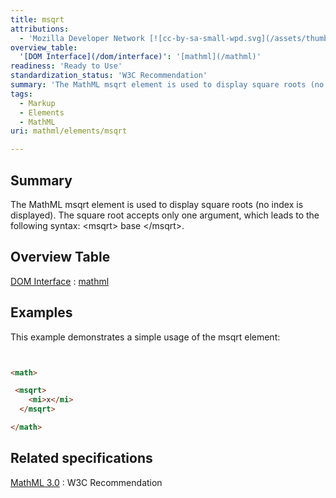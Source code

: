 ```yaml
---
title: msqrt
attributions:
  - 'Mozilla Developer Network [![cc-by-sa-small-wpd.svg](/assets/thumb/8/8c/cc-by-sa-small-wpd.svg/120px-cc-by-sa-small-wpd.svg.png)](http://creativecommons.org/licenses/by-sa/3.0/us/): [Article](https://developer.mozilla.org/en-US/docs/MathML/Element/msqrt)'
overview_table:
  '[DOM Interface](/dom/interface)': '[mathml](/mathml)'
readiness: 'Ready to Use'
standardization_status: 'W3C Recommendation'
summary: 'The MathML msqrt element is used to display square roots (no index is displayed). The square root accepts only one argument, which leads to the following syntax: &lt;msqrt&gt; base &lt;/msqrt&gt;.'
tags:
  - Markup
  - Elements
  - MathML
uri: mathml/elements/msqrt

---
```

## <span>Summary</span>

The MathML msqrt element is used to display square roots (no index is displayed). The square root accepts only one argument, which leads to the following syntax: &lt;msqrt&gt; base &lt;/msqrt&gt;.

## <span>Overview Table</span>

[DOM Interface](/dom/interface)
:   [mathml](/mathml)

## <span>Examples</span>

This example demonstrates a simple usage of the msqrt element:

``` html


<math>

 <msqrt>
    <mi>x</mi>
  </msqrt>

</math>
```

</pre>

## <span>Related specifications</span>

[MathML 3.0](http://www.w3.org/TR/MathML3/chapter3.html#presm.mroot)
:   W3C Recommendation
